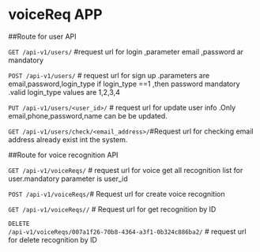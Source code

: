 # voiceReq APP
##Route for user API

 <code>GET /api-v1/users/</code>  #request url for login ,parameter email ,password ar mandatory
 
<code>POST /api-v1/users/</code> # request url for sign up .parameters are email,password,login_type
 if login_type ==1 ,then password mandatory .valid login_type values are 1,2,3,4
 
 <code>PUT /api-v1/users/<user_id>/</code> # request url for update  user info .Only email,phone,password,name can be 
 be updated.
 
 <code>GET /api-v1/users/check/<email_address>/</code>#Request url for checking email address already exist int the system.
  
  ##Route for voice recognition API
  
 <code>GET /api-v1/voiceReqs/</code> # request url for voice get all recognition list for user.mandatory parameter is user_id
  
 <code>POST /api-v1/voiceReqs/</code># Request url for create voice recognition 
 
 <code>GET /api-v1/voiceReqs/<id>/</code> # Request url for get  recognition by ID 
 
 <code>DELETE /api-v1/voiceReqs/007a1f26-70b8-4364-a3f1-0b324c886ba2/</code> # request url for delete recognition by ID